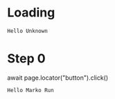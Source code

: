 # Loading

```html
Hello Unknown
```

# Step 0
await page.locator("button").click()

```html
Hello Marko Run
```

